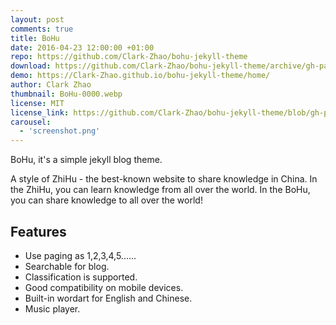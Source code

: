 ```yaml
---
layout: post
comments: true
title: BoHu
date: 2016-04-23 12:00:00 +01:00
repo: https://github.com/Clark-Zhao/bohu-jekyll-theme
download: https://github.com/Clark-Zhao/bohu-jekyll-theme/archive/gh-pages.zip
demo: https://Clark-Zhao.github.io/bohu-jekyll-theme/home/
author: Clark Zhao
thumbnail: BoHu-0000.webp
license: MIT
license_link: https://github.com/Clark-Zhao/bohu-jekyll-theme/blob/gh-pages/LICENSE
carousel:
  - 'screenshot.png'
---
```


BoHu, it's a simple jekyll blog theme.

A style of ZhiHu - the best-known website to share knowledge in China.
In the ZhiHu, you can learn knowledge from all over the world. In the BoHu, you can share knowledge to all over the world!

## Features

* Use paging as 1,2,3,4,5......
* Searchable for blog.
* Classification is supported.
* Good compatibility on mobile devices.
* Built-in wordart for English and Chinese.
* Music player.
